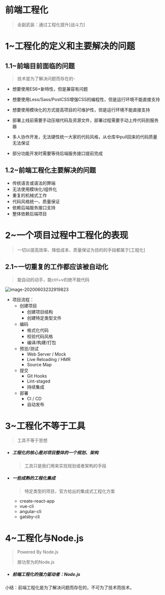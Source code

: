 # 前端工程化

> 全副武装：通过工程化提升[战斗力]

# 1~工程化的定义和主要解决的问题

## 1.1~前端目前面临的问题

> 技术是为了解决问题而存在的-

- 想要使用ES6+新特性，但是兼容有问题
- 想要使用Less/Sass/PostCSS增强CSS的编程性，但是运行环境不能直接支持
- 想要使用模块化的方式提高项目的可维护性，但是运行环境不能直接支持
- 部署上线前需要手动压缩代码及资源文件，部署过程需要手动上传代码到服务器
- 多人协作开发，无法硬性统一大家的代码风格，从仓库中pull回来的代码质量无法保证

- 部分功能开发时需要等待后端服务接口提前完成

## 1.2~前端工程化主要解决的问题

- 传统语言或语法的弊端
- 无法使用模块化/组件化
- 重复的机械式工作
- 代码风格统一、质量保证
- 依赖后端服务接口支持
- 整体依赖后端项目

# 2~一个项目过程中工程化的表现

> 一切以提高效率、降低成本、质量保证为目的的手段都属于[工程化]

## 2.1~一切重复的工作都应该被自动化

> 能自动的动手，能ctrl+v的绝不敲代码

![image-20200603232919823](C:\Users\Abel\AppData\Roaming\Typora\typora-user-images\image-20200603232919823.png)

- 项目流程：
  - 创建项目
    - 创建项目结构
    - 创建特定类型文件
  - 编码
    - 格式化代码
    - 校验代码风格
    - 编译/构建/打包
  - 预览/测试
    - Web Server / Mock
    - Live Reloading / HMR
    - Source Map
  - 提交
    - Git Hooks
    - Lint-staged
    - 持续集成
  - 部署
    - CI / CD
    - 自动发布

# 3~工程化不等于工具

> 工具不等于思想

- ##### 工程化的核心是对项目整体的一个规划、架构

  > 工具只是我们用来实现规划或者架构的手段

- ##### 一些成熟的工程化集成

  > 特定类型的项目，官方给出的集成式工程化方案

  - create-react-app
  - vue-cli
  - angular-cli
  - gatsby-cli

# 4~工程化与Node.js

> Powered By Node.js
>
> 居功至为的Node.js

- ##### 前端工程化的强力驱动者：Node.js



小结：前端工程化是为了解决问题而存在的，不可为了技术而技术。

